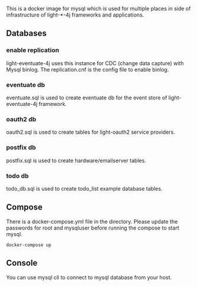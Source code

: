 This is a docker image for mysql which is used for multiple places in side of
infrastructure of light-*-4j frameworks and applications.

## Databases

### enable replication

light-eventuate-4j uses this instance for CDC (change data capture) with Mysql
binlog. The replication.cnf is the config file to enable binlog.

### eventuate db

eventuate.sql is used to create eventuate db for the event store of light-eventuate-4j framework. 

### oauth2 db

oauth2.sql is used to create tables for light-oauth2 service providers.

### postfix db

postfix.sql is used to create hardware/emailserver tables.

### todo db

todo_db.sql is used to create todo_list example database tables.


## Compose

There is a docker-compose.yml file in the directory. Please update the passwords
for root and mysqluser before running the compose to start mysql.

```
docker-compose up
```

## Console

You can use mysql cli to connect to mysql database from your host.

 